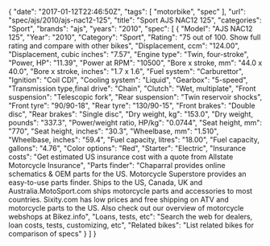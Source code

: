 {
    "date": "2017-01-12T22:46:50Z",
    "tags": [
        "motorbike",
        "spec"
    ],
    "url": "spec\/ajs\/2010\/ajs-nac12-125",
    "title": "Sport AJS NAC12 125",
    "categories": "Sport",
    "brands": "ajs",
    "years": "2010",
    "spec": [
        {
            "Model": "AJS NAC12 125",
            "Year": "2010",
            "Category": "Sport",
            "Rating": "75 out of 100. Show full rating and compare with other bikes",
            "Displacement, ccm": "124.00",
            "Displacement, cubic inches": "7.57",
            "Engine type": "Twin, four-stroke",
            "Power, HP": "11.39",
            "Power at RPM": "10500",
            "Bore x stroke, mm": "44.0 x 40.0",
            "Bore x stroke, inches": "1.7 x 1.6",
            "Fuel system": "Carburettor",
            "Ignition": "Coil CDI",
            "Cooling system": "Liquid",
            "Gearbox": "5-speed",
            "Transmission type,final drive": "Chain",
            "Clutch": "Wet, multiplate",
            "Front suspension": "Telescopic fork",
            "Rear suspension": "Twin reservoir shocks",
            "Front tyre": "90\/90-18",
            "Rear tyre": "130\/90-15",
            "Front brakes": "Double disc",
            "Rear brakes": "Single disc",
            "Dry weight, kg": "153.0",
            "Dry weight, pounds": "337.3",
            "Power\/weight ratio, HP\/kg": "0.0744",
            "Seat height, mm": "770",
            "Seat height, inches": "30.3",
            "Wheelbase, mm": "1.510",
            "Wheelbase, inches": "59.4",
            "Fuel capacity, litres": "18.00",
            "Fuel capacity, gallons": "4.76",
            "Color options": "Red",
            "Starter": "Electric",
            "Insurance costs": "Get estimated US insurance cost with a quote from Allstate Motorcycle Insurance",
            "Parts finder": "Chaparral provides online schematics & OEM parts for the US.   Motorcycle Superstore provides an easy-to-use parts finder. Ships to the US, Canada, UK and Australia.MotoSport.com ships motorcycle parts and accessories to most countries.    Sixity.com has low prices and free shipping on ATV and motorcycle parts to the US. Also check out our overview of motorcycle webshops at Bikez.info",
            "Loans, tests, etc": "Search the web for dealers, loan costs, tests, customizing, etc",
            "Related bikes": "List related bikes for comparison of specs"
        }
    ]
}